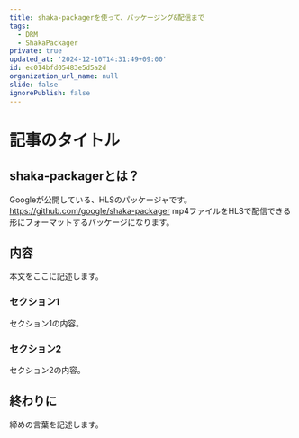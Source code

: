 ```yaml
---
title: shaka-packagerを使って、パッケージング&配信まで
tags:
  - DRM
  - ShakaPackager
private: true
updated_at: '2024-12-10T14:31:49+09:00'
id: ec014bfd05483e5d5a2d
organization_url_name: null
slide: false
ignorePublish: false
---
```


# 記事のタイトル

## shaka-packagerとは？
Googleが公開している、HLSのパッケージャです。
https://github.com/google/shaka-packager
mp4ファイルをHLSで配信できる形にフォーマットするパッケージになります。

## 内容
本文をここに記述します。

### セクション1
セクション1の内容。

### セクション2
セクション2の内容。

## 終わりに
締めの言葉を記述します。

